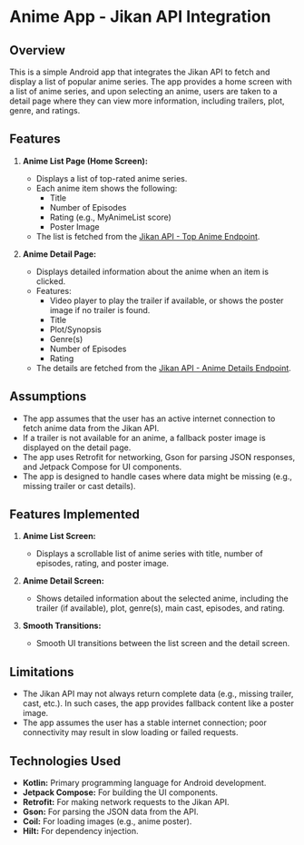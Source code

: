 # Anime App - Jikan API Integration

## Overview

This is a simple Android app that integrates the Jikan API to fetch and display a list of popular anime series. The app provides a home screen with a list of anime series, and upon selecting an anime, users are taken to a detail page where they can view more information, including trailers, plot, genre, and ratings.

## Features

1. **Anime List Page (Home Screen):**
   - Displays a list of top-rated anime series.
   - Each anime item shows the following:
     - Title
     - Number of Episodes
     - Rating (e.g., MyAnimeList score)
     - Poster Image
   - The list is fetched from the [Jikan API - Top Anime Endpoint](https://api.jikan.moe/v4/top/anime).

2. **Anime Detail Page:**
   - Displays detailed information about the anime when an item is clicked.
   - Features:
     - Video player to play the trailer if available, or shows the poster image if no trailer is found.
     - Title
     - Plot/Synopsis
     - Genre(s)
     - Number of Episodes
     - Rating
   - The details are fetched from the [Jikan API - Anime Details Endpoint](https://api.jikan.moe/v4/anime/{anime_id}).

## Assumptions

- The app assumes that the user has an active internet connection to fetch anime data from the Jikan API.
- If a trailer is not available for an anime, a fallback poster image is displayed on the detail page.
- The app uses Retrofit for networking, Gson for parsing JSON responses, and Jetpack Compose for UI components.
- The app is designed to handle cases where data might be missing (e.g., missing trailer or cast details).

## Features Implemented

1. **Anime List Screen:**
   - Displays a scrollable list of anime series with title, number of episodes, rating, and poster image.
   
2. **Anime Detail Screen:**
   - Shows detailed information about the selected anime, including the trailer (if available), plot, genre(s), main cast, episodes, and rating.

3. **Smooth Transitions:**
   - Smooth UI transitions between the list screen and the detail screen.

## Limitations

- The Jikan API may not always return complete data (e.g., missing trailer, cast, etc.). In such cases, the app provides fallback content like a poster image.
- The app assumes the user has a stable internet connection; poor connectivity may result in slow loading or failed requests.

## Technologies Used

- **Kotlin:** Primary programming language for Android development.
- **Jetpack Compose:** For building the UI components.
- **Retrofit:** For making network requests to the Jikan API.
- **Gson:** For parsing the JSON data from the API.
- **Coil:** For loading images (e.g., anime poster).
- **Hilt:** For dependency injection.
